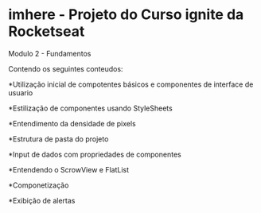# imhere - Projeto do Curso ignite da Rocketseat 

Modulo 2 - Fundamentos

Contendo os seguintes conteudos:

*Utilização inicial de compotentes básicos e componentes de interface de usuario
 
*Estilização de componentes usando StyleSheets
 
*Entendimento da densidade de pixels
 
*Estrutura de pasta do projeto
 
*Input de dados com propriedades de componentes
 
*Entendendo o ScrowView e FlatList
 
*Componetização
 
*Exibição de alertas
 
